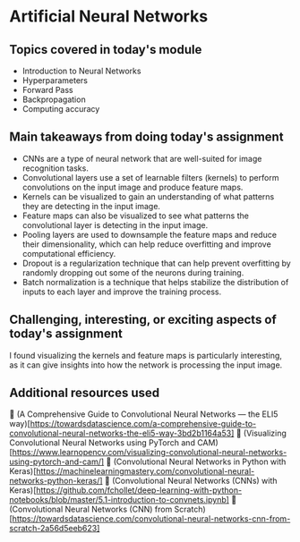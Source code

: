 # Artificial Neural Networks

## Topics covered in today's module
* Introduction to Neural Networks
* Hyperparameters
* Forward Pass
* Backpropagation
* Computing accuracy

## Main takeaways from doing today's assignment
* CNNs are a type of neural network that are well-suited for image recognition tasks.
* Convolutional layers use a set of learnable filters (kernels) to perform convolutions on the input image and produce feature maps.
* Kernels can be visualized to gain an understanding of what patterns they are detecting in the input image.
* Feature maps can also be visualized to see what patterns the convolutional layer is detecting in the input image.
* Pooling layers are used to downsample the feature maps and reduce their dimensionality, which can help reduce overfitting and improve computational efficiency.
* Dropout is a regularization technique that can help prevent overfitting by randomly dropping out some of the neurons during training.
* Batch normalization is a technique that helps stabilize the distribution of inputs to each layer and improve the training process.

## Challenging, interesting, or exciting aspects of today's assignment
I found visualizing the kernels and feature maps is particularly interesting, as it can give insights into how the network is processing the input image.

## Additional resources used 
📌 (A Comprehensive Guide to Convolutional Neural Networks — the ELI5 way)[https://towardsdatascience.com/a-comprehensive-guide-to-convolutional-neural-networks-the-eli5-way-3bd2b1164a53]
📌 (Visualizing Convolutional Neural Networks using PyTorch and CAM)[https://www.learnopencv.com/visualizing-convolutional-neural-networks-using-pytorch-and-cam/]
📌 (Convolutional Neural Networks in Python with Keras)[https://machinelearningmastery.com/convolutional-neural-networks-python-keras/]
📌 (Convolutional Neural Networks (CNNs) with Keras)[https://github.com/fchollet/deep-learning-with-python-notebooks/blob/master/5.1-introduction-to-convnets.ipynb]
📌 (Convolutional Neural Networks (CNN) from Scratch)[https://towardsdatascience.com/convolutional-neural-networks-cnn-from-scratch-2a56d5eeb623]
